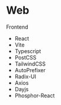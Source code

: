 # Web

Frontend

- React
- Vite
- Typescript
- PostCSS
- TailwindCSS
- AutoPrefixer
- Radix-UI
- Axios
- Dayjs
- Phosphor-React
